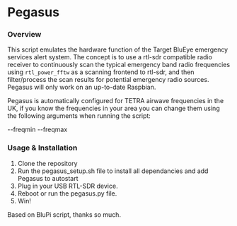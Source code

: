 # Pegasus

### Overview

This script emulates the hardware function of the Target BluEye emergency services alert system. The concept is to use a rtl-sdr compatible radio receiver to continuously scan the typical emergency band radio frequencies using `rtl_power_fftw` as a scanning frontend to rtl-sdr, and then filter/process the scan results for potential emergency radio sources. Pegasus will only work on an up-to-date Raspbian.

Pegasus is automatically configured for TETRA airwave frequencies in the UK, if you know the frequencies in your area you can change them using the following arguments when running the script:

--freqmin
--freqmax

### Usage & Installation
1. Clone the repository
2. Run the pegasus_setup.sh file to install all dependancies and add Pegasus to autostart
3. Plug in your USB RTL-SDR device.
4. Reboot or run the pegasus.py file.
5. Win!

Based on BluPi script, thanks so much.
